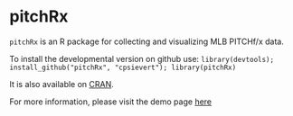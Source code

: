 pitchRx
=======

`pitchRx` is an R package for collecting and visualizing MLB PITCHf/x data. 

To install the developmental version on github use: `library(devtools); install_github("pitchRx", "cpsievert"); library(pitchRx)`

It is also available on [CRAN](http://cran.r-project.org/web/packages/pitchRx/). 

For more information, please visit the demo page [here](http://cpsievert.github.com/pitchRx/demo/)